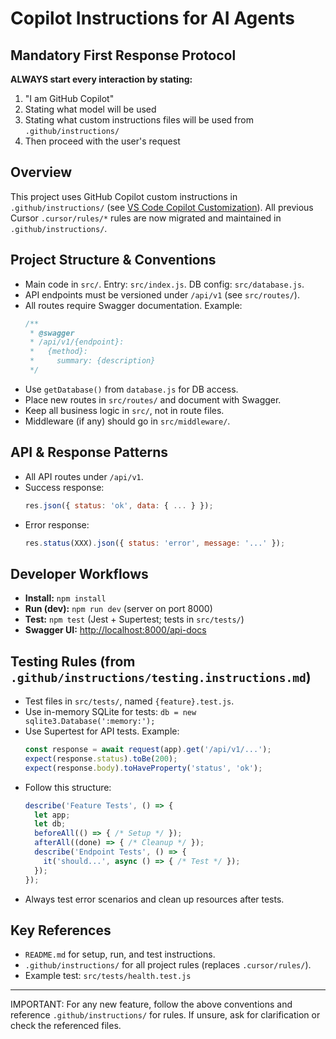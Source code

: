
# Copilot Instructions for AI Agents

## Mandatory First Response Protocol
**ALWAYS start every interaction by stating:**
1. "I am GitHub Copilot"
2. Stating what model will be used
3. Stating what custom instructions files will be used from `.github/instructions/`
4. Then proceed with the user's request

## Overview
This project uses GitHub Copilot custom instructions in `.github/instructions/` (see [VS Code Copilot Customization](https://code.visualstudio.com/docs/copilot/copilot-customization)).
All previous Cursor `.cursor/rules/*` rules are now migrated and maintained in `.github/instructions/`.

## Project Structure & Conventions
- Main code in `src/`. Entry: `src/index.js`. DB config: `src/database.js`.
- API endpoints must be versioned under `/api/v1` (see `src/routes/`).
- All routes require Swagger documentation. Example:
  ```js
  /**
   * @swagger
   * /api/v1/{endpoint}:
   *   {method}:
   *     summary: {description}
   */
  ```
- Use `getDatabase()` from `database.js` for DB access.
- Place new routes in `src/routes/` and document with Swagger.
- Keep all business logic in `src/`, not in route files.
- Middleware (if any) should go in `src/middleware/`.

## API & Response Patterns
- All API routes under `/api/v1`.
- Success response:
  ```js
  res.json({ status: 'ok', data: { ... } });
  ```
- Error response:
  ```js
  res.status(XXX).json({ status: 'error', message: '...' });
  ```

## Developer Workflows
- **Install:** `npm install`
- **Run (dev):** `npm run dev` (server on port 8000)
- **Test:** `npm test` (Jest + Supertest; tests in `src/tests/`)
- **Swagger UI:** <http://localhost:8000/api-docs>

## Testing Rules (from `.github/instructions/testing.instructions.md`)
- Test files in `src/tests/`, named `{feature}.test.js`.
- Use in-memory SQLite for tests: `db = new sqlite3.Database(':memory:');`
- Use Supertest for API tests. Example:
  ```js
  const response = await request(app).get('/api/v1/...');
  expect(response.status).toBe(200);
  expect(response.body).toHaveProperty('status', 'ok');
  ```
- Follow this structure:
  ```js
  describe('Feature Tests', () => {
    let app;
    let db;
    beforeAll(() => { /* Setup */ });
    afterAll((done) => { /* Cleanup */ });
    describe('Endpoint Tests', () => {
      it('should...', async () => { /* Test */ });
    });
  });
  ```
- Always test error scenarios and clean up resources after tests.

## Key References
- `README.md` for setup, run, and test instructions.
- `.github/instructions/` for all project rules (replaces `.cursor/rules/`).
- Example test: `src/tests/health.test.js`

---
IMPORTANT: For any new feature, follow the above conventions and reference `.github/instructions/` for rules. If unsure, ask for clarification or check the referenced files.
